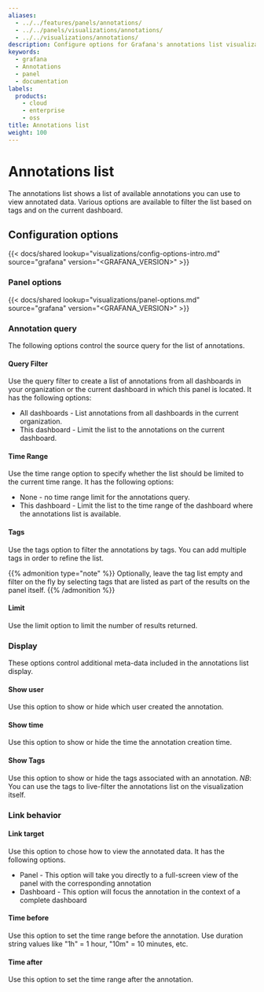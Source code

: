 ```yaml
---
aliases:
  - ../../features/panels/annotations/
  - ../../panels/visualizations/annotations/
  - ../../visualizations/annotations/
description: Configure options for Grafana's annotations list visualization
keywords:
  - grafana
  - Annotations
  - panel
  - documentation
labels:
  products:
    - cloud
    - enterprise
    - oss
title: Annotations list
weight: 100
---
```


# Annotations list

The annotations list shows a list of available annotations you can use to view annotated data. Various options are available to filter the list based on tags and on the current dashboard.


## Configuration options

{{< docs/shared lookup="visualizations/config-options-intro.md" source="grafana" version="<GRAFANA_VERSION>" >}}

### Panel options

{{< docs/shared lookup="visualizations/panel-options.md" source="grafana" version="<GRAFANA_VERSION>" >}}

### Annotation query

The following options control the source query for the list of annotations.

#### Query Filter

Use the query filter to create a list of annotations from all dashboards in your organization or the current dashboard in which this panel is located. It has the following options:

- All dashboards - List annotations from all dashboards in the current organization.
- This dashboard - Limit the list to the annotations on the current dashboard.

#### Time Range

Use the time range option to specify whether the list should be limited to the current time range. It has the following options:

- None - no time range limit for the annotations query.
- This dashboard - Limit the list to the time range of the dashboard where the annotations list is available.

#### Tags

Use the tags option to filter the annotations by tags. You can add multiple tags in order to refine the list.

{{% admonition type="note" %}}
Optionally, leave the tag list empty and filter on the fly by selecting tags that are listed as part of the results on the panel itself.
{{% /admonition %}}

#### Limit

Use the limit option to limit the number of results returned.

### Display

These options control additional meta-data included in the annotations list display.

#### Show user

Use this option to show or hide which user created the annotation.

#### Show time

Use this option to show or hide the time the annotation creation time.

#### Show Tags

Use this option to show or hide the tags associated with an annotation. _NB_: You can use the tags to live-filter the annotations list on the visualization itself.

### Link behavior

#### Link target

Use this option to chose how to view the annotated data. It has the following options.

- Panel - This option will take you directly to a full-screen view of the panel with the corresponding annotation
- Dashboard - This option will focus the annotation in the context of a complete dashboard

#### Time before

Use this option to set the time range before the annotation. Use duration string values like "1h" = 1 hour, "10m" = 10 minutes, etc.

#### Time after

Use this option to set the time range after the annotation.
